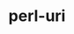 ---
title: "perl-uri"
layout: cache
categories: [package, develop]
meta: {"compilers": ["gcc@=11.1.0", "gcc@=11.4.0"], "num_specs": 10, "num_specs_by_stack": {"data-vis-sdk": 5, "e4s": 4, "hep": 5, "root": 10}, "oss": ["ubuntu20.04", "ubuntu22.04"], "platforms": ["linux"], "stacks": ["data-vis-sdk", "e4s", "hep", "root"], "targets": ["x86_64_v3"], "versions": ["5.08"]}
spec_details: [{"compiler": "gcc@=11.1.0", "hash": "bzpiz7ob4bvr7xlbyatt6a4tokygyeav", "os": "ubuntu20.04", "platform": "linux", "size": "-", "stacks": ["data-vis-sdk", "root"], "tarball": "https://binaries.spack.io/develop/build_cache/linux-ubuntu20.04-x86_64_v3/gcc-11.1.0/perl-uri-5.08/linux-ubuntu20.04-x86_64_v3-gcc-11.1.0-perl-uri-5.08-bzpiz7ob4bvr7xlbyatt6a4tokygyeav.spack", "target": "x86_64_v3", "variants": ["build_system=perl"], "versions": ["5.08"]}, {"compiler": "gcc@=11.1.0", "hash": "q2htnbnen3vm4vsjtf5swmo5y4fa7hlt", "os": "ubuntu20.04", "platform": "linux", "size": "-", "stacks": ["data-vis-sdk", "root"], "tarball": "https://binaries.spack.io/develop/build_cache/linux-ubuntu20.04-x86_64_v3/gcc-11.1.0/perl-uri-5.08/linux-ubuntu20.04-x86_64_v3-gcc-11.1.0-perl-uri-5.08-q2htnbnen3vm4vsjtf5swmo5y4fa7hlt.spack", "target": "x86_64_v3", "variants": ["build_system=perl"], "versions": ["5.08"]}, {"compiler": "gcc@=11.1.0", "hash": "dtcsip4gvsaa6yqkvwyejr5ytr5c3e2t", "os": "ubuntu20.04", "platform": "linux", "size": "-", "stacks": ["data-vis-sdk", "root"], "tarball": "https://binaries.spack.io/develop/build_cache/linux-ubuntu20.04-x86_64_v3/gcc-11.1.0/perl-uri-5.08/linux-ubuntu20.04-x86_64_v3-gcc-11.1.0-perl-uri-5.08-dtcsip4gvsaa6yqkvwyejr5ytr5c3e2t.spack", "target": "x86_64_v3", "variants": ["build_system=perl"], "versions": ["5.08"]}, {"compiler": "gcc@=11.1.0", "hash": "vrawq5dnwjxfsghiqfe4umlt6fsecz26", "os": "ubuntu20.04", "platform": "linux", "size": "-", "stacks": ["data-vis-sdk", "root"], "tarball": "https://binaries.spack.io/develop/build_cache/linux-ubuntu20.04-x86_64_v3/gcc-11.1.0/perl-uri-5.08/linux-ubuntu20.04-x86_64_v3-gcc-11.1.0-perl-uri-5.08-vrawq5dnwjxfsghiqfe4umlt6fsecz26.spack", "target": "x86_64_v3", "variants": ["build_system=perl"], "versions": ["5.08"]}, {"compiler": "gcc@=11.1.0", "hash": "fondocx2uf2osvut6wagycoh7p6msp3d", "os": "ubuntu20.04", "platform": "linux", "size": "-", "stacks": ["data-vis-sdk", "root"], "tarball": "https://binaries.spack.io/develop/build_cache/linux-ubuntu20.04-x86_64_v3/gcc-11.1.0/perl-uri-5.08/linux-ubuntu20.04-x86_64_v3-gcc-11.1.0-perl-uri-5.08-fondocx2uf2osvut6wagycoh7p6msp3d.spack", "target": "x86_64_v3", "variants": ["build_system=perl"], "versions": ["5.08"]}, {"compiler": "gcc@=11.4.0", "hash": "s6d6gdvu7wrc3uiuti7ov6raanueieyr", "os": "ubuntu22.04", "platform": "linux", "size": "-", "stacks": ["e4s", "hep", "root"], "tarball": "https://binaries.spack.io/develop/build_cache/linux-ubuntu22.04-x86_64_v3/gcc-11.4.0/perl-uri-5.08/linux-ubuntu22.04-x86_64_v3-gcc-11.4.0-perl-uri-5.08-s6d6gdvu7wrc3uiuti7ov6raanueieyr.spack", "target": "x86_64_v3", "variants": ["build_system=perl"], "versions": ["5.08"]}, {"compiler": "gcc@=11.4.0", "hash": "lnjzzjonyqqfezqths2chpj53rdpruki", "os": "ubuntu22.04", "platform": "linux", "size": "-", "stacks": ["e4s", "hep", "root"], "tarball": "https://binaries.spack.io/develop/build_cache/linux-ubuntu22.04-x86_64_v3/gcc-11.4.0/perl-uri-5.08/linux-ubuntu22.04-x86_64_v3-gcc-11.4.0-perl-uri-5.08-lnjzzjonyqqfezqths2chpj53rdpruki.spack", "target": "x86_64_v3", "variants": ["build_system=perl"], "versions": ["5.08"]}, {"compiler": "gcc@=11.4.0", "hash": "atyt4hg32tscp76v4oxb7kgktv7nza2p", "os": "ubuntu22.04", "platform": "linux", "size": "-", "stacks": ["e4s", "hep", "root"], "tarball": "https://binaries.spack.io/develop/build_cache/linux-ubuntu22.04-x86_64_v3/gcc-11.4.0/perl-uri-5.08/linux-ubuntu22.04-x86_64_v3-gcc-11.4.0-perl-uri-5.08-atyt4hg32tscp76v4oxb7kgktv7nza2p.spack", "target": "x86_64_v3", "variants": ["build_system=perl"], "versions": ["5.08"]}, {"compiler": "gcc@=11.4.0", "hash": "ijxr3u4drvngzph463ms5xvump2pckfv", "os": "ubuntu22.04", "platform": "linux", "size": "-", "stacks": ["e4s", "hep", "root"], "tarball": "https://binaries.spack.io/develop/build_cache/linux-ubuntu22.04-x86_64_v3/gcc-11.4.0/perl-uri-5.08/linux-ubuntu22.04-x86_64_v3-gcc-11.4.0-perl-uri-5.08-ijxr3u4drvngzph463ms5xvump2pckfv.spack", "target": "x86_64_v3", "variants": ["build_system=perl"], "versions": ["5.08"]}, {"compiler": "gcc@=11.4.0", "hash": "rc2mevsirj7pc462n67zx4bp444m2mp2", "os": "ubuntu22.04", "platform": "linux", "size": "-", "stacks": ["hep", "root"], "tarball": "https://binaries.spack.io/develop/build_cache/linux-ubuntu22.04-x86_64_v3/gcc-11.4.0/perl-uri-5.08/linux-ubuntu22.04-x86_64_v3-gcc-11.4.0-perl-uri-5.08-rc2mevsirj7pc462n67zx4bp444m2mp2.spack", "target": "x86_64_v3", "variants": ["build_system=perl"], "versions": ["5.08"]}]
---
